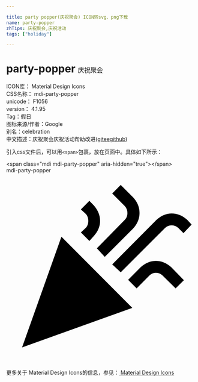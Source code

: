 ```yaml
---

title: party popper(庆祝聚会) ICON转svg、png下载
name: party-popper
zhTips: 庆祝聚会,庆祝活动
tags: ["holiday"]

---
```


# party-popper  <small style="font-size: 60%;font-weight: 100">庆祝聚会</small>


<div class="detail-page">
<p>
<span>
ICON库：
<span class="badge-secondary badge">Material Design Icons</span> 
</span>
<br/>
<span>
CSS名称：
<span class="badge-secondary badge">mdi-party-popper</span> 
</span>
<br/>
<span>
unicode：
<span class="badge-secondary badge">F1056</span> 
<copy-btn content='F1056' btn-title=""></copy-btn>
<copy-btn :content='String.fromCodePoint(parseInt("F1056", 16))' btn-title="复制U"></copy-btn>
</span>
<br/>
<span>
version：
<span class="badge-secondary badge">4.1.95</span> 
</span><br/><span>Tag：<span class="badge-light badge"><router-link to="/tags/holiday.html">假日</router-link></span></span>
<br/>
<span>图标来源/作者：<span class="badge-light badge">Google</span></span> 
<br/>
<span>别名：<span class="badge-light badge">celebration</span></span><br/><span class="zh-detail">中文描述：<span class="badge-primary badge">庆祝聚会</span><span class="badge-primary badge">庆祝活动</span><span class="help-link"><span>帮助改进</span>(<a href="https://gitee.com/liuwave/icon-helper/edit/master/json/material/party-popper.json" target="_blank" rel="noopener noreferrer">gitee</a><a href="https://github.com/liuwave/icon-helper/edit/master/json/material/party-popper.json" target="_blank" rel="noopener noreferrer">github</a></span>)</span><br/>
</p>
</div>
<div class="alert alert-dark">
  <i class="mdi mdi-party-popper mdi-48px"></i>
  <i class="mdi mdi-party-popper mdi-36px"></i>
  <i class="mdi mdi-party-popper mdi-24px"></i>
  <i class="mdi mdi-party-popper mdi-18px"></i>
</div>
<div>
  <p>引入css文件后，可以用<code>&lt;span&gt;</code>包裹，放在页面中。具体如下所示：    
  </p>
  <div class="alert alert-primary" style="font-size: 14px">
    &lt;span class="mdi mdi-party-popper" aria-hidden="true"&gt;&lt;/span&gt;
    <copy-btn content='<span class="mdi mdi-party-popper" aria-hidden="true"></span>'></copy-btn>
  </div>
  <div class="alert alert-secondary">
    <i class="mdi mdi-party-popper"
    style="font-size: 24px"
    aria-hidden="true"></i> mdi-party-popper
    <copy-btn content="mdi-party-popper" btn-title="复制图标名称"></copy-btn>
  </div>
</div>
<div id="svg" class="svg-wrap">
<svg xmlns="http://www.w3.org/2000/svg" viewBox="0 0 24 24"><path d="M14.53 1.45L13.45 2.53L15.05 4.13C15.27 4.38 15.38 4.67 15.38 5S15.27 5.64 15.05 5.86L11.5 9.47L12.5 10.55L16.13 6.94C16.66 6.35 16.92 5.7 16.92 5C16.92 4.3 16.66 3.64 16.13 3.05L14.53 1.45M10.55 3.47L9.47 4.55L10.08 5.11C10.3 5.33 10.41 5.63 10.41 6S10.3 6.67 10.08 6.89L9.47 7.45L10.55 8.53L11.11 7.92C11.64 7.33 11.91 6.69 11.91 6C11.91 5.28 11.64 4.63 11.11 4.03L10.55 3.47M21 5.06C20.31 5.06 19.67 5.33 19.08 5.86L13.45 11.5L14.53 12.5L20.11 6.94C20.36 6.69 20.66 6.56 21 6.56S21.64 6.69 21.89 6.94L22.5 7.55L23.53 6.47L22.97 5.86C22.38 5.33 21.72 5.06 21 5.06M7 8L2 22L16 17L7 8M19 11.06C18.3 11.06 17.66 11.33 17.06 11.86L15.47 13.45L16.55 14.53L18.14 12.94C18.39 12.69 18.67 12.56 19 12.56C19.33 12.56 19.63 12.69 19.88 12.94L21.5 14.53L22.55 13.5L20.95 11.86C20.36 11.33 19.7 11.06 19 11.06Z" /></svg>
</div>
<detail full-name='mdi-party-popper'></detail>
    
<div><p>更多关于 Material Design Icons的信息，参见：<a target="_blank" href="https://iconhelper.cn/material.html"> Material Design Icons</a>
</p></div>
